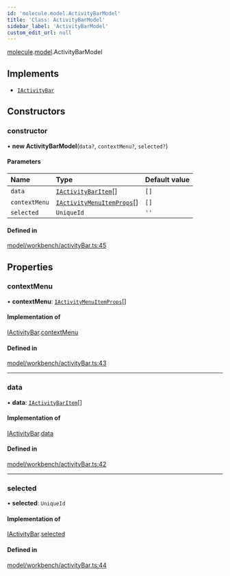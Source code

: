 ```yaml
---
id: 'molecule.model.ActivityBarModel'
title: 'Class: ActivityBarModel'
sidebar_label: 'ActivityBarModel'
custom_edit_url: null
---
```


[molecule](../namespaces/molecule).[model](../namespaces/molecule.model).ActivityBarModel

## Implements

-   [`IActivityBar`](../interfaces/molecule.model.IActivityBar)

## Constructors

### constructor

• **new ActivityBarModel**(`data?`, `contextMenu?`, `selected?`)

#### Parameters

| Name          | Type                                                                              | Default value |
| :------------ | :-------------------------------------------------------------------------------- | :------------ |
| `data`        | [`IActivityBarItem`](../interfaces/molecule.model.IActivityBarItem)[]             | `[]`          |
| `contextMenu` | [`IActivityMenuItemProps`](../interfaces/molecule.model.IActivityMenuItemProps)[] | `[]`          |
| `selected`    | `UniqueId`                                                                        | `''`          |

#### Defined in

[model/workbench/activityBar.ts:45](https://github.com/DTStack/molecule/blob/ff1a27ef/src/model/workbench/activityBar.ts#L45)

## Properties

### contextMenu

• **contextMenu**: [`IActivityMenuItemProps`](../interfaces/molecule.model.IActivityMenuItemProps)[]

#### Implementation of

[IActivityBar](../interfaces/molecule.model.IActivityBar).[contextMenu](../interfaces/molecule.model.IActivityBar#contextmenu)

#### Defined in

[model/workbench/activityBar.ts:43](https://github.com/DTStack/molecule/blob/ff1a27ef/src/model/workbench/activityBar.ts#L43)

---

### data

• **data**: [`IActivityBarItem`](../interfaces/molecule.model.IActivityBarItem)[]

#### Implementation of

[IActivityBar](../interfaces/molecule.model.IActivityBar).[data](../interfaces/molecule.model.IActivityBar#data)

#### Defined in

[model/workbench/activityBar.ts:42](https://github.com/DTStack/molecule/blob/ff1a27ef/src/model/workbench/activityBar.ts#L42)

---

### selected

• **selected**: `UniqueId`

#### Implementation of

[IActivityBar](../interfaces/molecule.model.IActivityBar).[selected](../interfaces/molecule.model.IActivityBar#selected)

#### Defined in

[model/workbench/activityBar.ts:44](https://github.com/DTStack/molecule/blob/ff1a27ef/src/model/workbench/activityBar.ts#L44)

